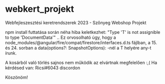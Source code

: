 # webkert_projekt
Webfejleszesztési keretrendszerek 2023 - Szőnyeg Webshop Projekt


npm install futtatása során néha hiba keletkezhet:
"Type 'T' is not assignible to type 'DocumentData'" ..
Ez orvosolható úgy, hogy a node_modules/@angular/fire/compat/firestore/interfaces.d.ts fájlban,
a 15. és 24. sorban a data(options?: SnapshotOptions): -nél a T helyére any-t írunk.

A kosárból való törlés sajnos nem működik az elvártnak megfelelően :,(
Ha kérdésed van: Ricsi#6043 discordon

Köszönöm!
